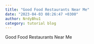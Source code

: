 ```yaml
---
title: "Good Food Restaurants Near Me"
date: "2023-04-03 08:26:47 +0300"
author: NrdyBhu1
category: tutorial blog
---
```

Good Food Restaurants Near Me
